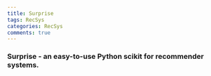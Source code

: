```yaml
---
title: Surprise
tags: RecSys
categories: RecSys
comments: true
---
```


### Surprise - an easy-to-use Python scikit for recommender systems.
